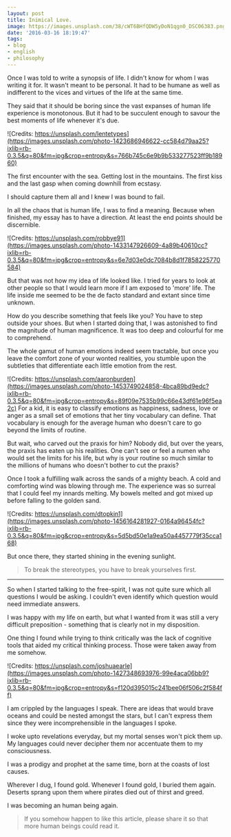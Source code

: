 ```yaml
---
layout: post
title: Inimical Love.
image: https://images.unsplash.com/38/cWT6BHfQDW5yDoN1qgn0_DSC06383.png?ixlib=rb-0.3.5&q=80&fm=jpg&crop=entropy&s=85c4866f97a5150cfb3f06aaffa955db
date: '2016-03-16 18:19:47'
tags:
- blog
- english
- philosophy
---
```


Once I was told to write a synopsis of life. I didn't know for whom I was writing it for. It wasn't meant to be personal. It had to be humane as well as indifferent to the vices and virtues of the life at the same time.

They said that it should be boring since the vast expanses of human life experience is monotonous. But it had to be succulent enough to savour the best moments of life whenever it's due.

![Credits: https://unsplash.com/lentetypes](https://images.unsplash.com/photo-1423686946622-cc584d79aa25?ixlib=rb-0.3.5&q=80&fm=jpg&crop=entropy&s=766b745c6e9b9b533277523ff9b18960)

The first encounter with the sea. Getting lost in the mountains. The first kiss and the last gasp when coming downhill from ecstasy.

I should capture them all and I knew I was bound to fail.

In all the chaos that is human life, I was to find a meaning. Because when finished, my essay has to have a direction. At least the end points should be discernible.

![Credits: https://unsplash.com/robbye91](https://images.unsplash.com/photo-1433147926609-4a89b40610cc?ixlib=rb-0.3.5&q=80&fm=jpg&crop=entropy&s=6e7d03e0dc7084b8d1f7858225770584)

But that was not how my idea of life looked like. I tried for years to look at other people so that I would learn more if I am exposed to 'more' life. The life inside me seemed to be the de facto standard and extant since time unknown.

How do you describe something that feels like you? You have to step outside your shoes. But when I started doing that, I was astonished to find the magnitude of human magnificence. It was too deep and colourful for me to comprehend. 

The whole gamut of human emotions indeed seem tractable, but once you leave the comfort zone of your wonted realities, you stumble upon the subtleties that differentiate each little emotion from the rest.

![Credits: https://unsplash.com/aaronburden](https://images.unsplash.com/photo-1453749024858-4bca89bd9edc?ixlib=rb-0.3.5&q=80&fm=jpg&crop=entropy&s=89f09e7535b99c66e43df61e96f5ea2c)
For a kid, it is easy to classify emotions as happiness, sadness, love or anger as a small set of emotions that her tiny vocabulary can define. That vocabulary is enough for the average human who doesn't care to go beyond the limits of routine.

But wait, who carved out the praxis for him? Nobody did, but over the years, the praxis has eaten up his realities. One can't see or feel a numen who would set the limits for his life, but why is your routine so much similar to the millions of humans who doesn't bother to cut the praxis?

Once I took a fulfilling walk across the sands of a mighty beach. A cold and comforting wind was blowing through me. The experience was so surreal that I could feel my innards melting. My bowels melted and got mixed up before falling to the golden sand. 

![Credits: https://unsplash.com/dtopkin1](https://images.unsplash.com/photo-1456164281927-0164a96454fc?ixlib=rb-0.3.5&q=80&fm=jpg&crop=entropy&s=5d5bd50e1a9ea50a4457779f35cca168)

But once there, they started shining in the evening sunlight. 
>To break the stereotypes, you have to break yourselves first.

<hr>

So when I started talking to the free-spirit, I was not quite sure which all questions I would be asking. I couldn't even identify which question would need immediate answers.

I was happy with my life on earth, but what I wanted from it was still a very difficult preposition - something that is clearly not in my disposition.

One thing I found while trying to think critically was the lack of cognitive tools that aided my critical thinking process. Those were taken away from me somehow.

![Credits: https://unsplash.com/joshuaearle](https://images.unsplash.com/photo-1427348693976-99e4aca06bb9?ixlib=rb-0.3.5&q=80&fm=jpg&crop=entropy&s=f120d395015c241bee06f506c2f584ff)

I am crippled by the languages I speak. There are ideas that would brave oceans and could be nested amongst the stars, but I can't express them since they were incomprehensible in the languages I spoke.

I woke upto revelations everyday, but my mortal senses won't pick them up. My languages could never decipher them nor accentuate them to my consciousness.

I was a prodigy and prophet at the same time, born at the coasts of lost causes. 

Wherever I dug, I found gold. Whenever I found gold, I buried them again. Deserts sprang upon them where pirates died out of thirst and greed. 

I was becoming an human being again.

>If you somehow happen to like this article, please share it so that more human beings could read it. 